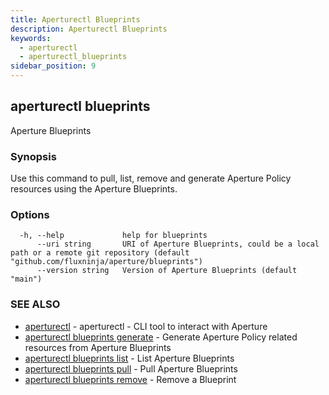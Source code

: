 ```yaml
---
title: Aperturectl Blueprints
description: Aperturectl Blueprints
keywords:
  - aperturectl
  - aperturectl_blueprints
sidebar_position: 9
---
```


## aperturectl blueprints

Aperture Blueprints

### Synopsis

Use this command to pull, list, remove and generate Aperture Policy resources using the Aperture Blueprints.

### Options

```
  -h, --help             help for blueprints
      --uri string       URI of Aperture Blueprints, could be a local path or a remote git repository (default "github.com/fluxninja/aperture/blueprints")
      --version string   Version of Aperture Blueprints (default "main")
```

### SEE ALSO

- [aperturectl](aperturectl.md) - aperturectl - CLI tool to interact with Aperture
- [aperturectl blueprints generate](aperturectl_blueprints_generate.md) - Generate Aperture Policy related resources from Aperture Blueprints
- [aperturectl blueprints list](aperturectl_blueprints_list.md) - List Aperture Blueprints
- [aperturectl blueprints pull](aperturectl_blueprints_pull.md) - Pull Aperture Blueprints
- [aperturectl blueprints remove](aperturectl_blueprints_remove.md) - Remove a Blueprint
